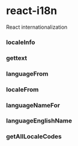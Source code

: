 # react-i18n
React internationalization

### localeInfo

### gettext

### languageFrom

### localeFrom

### languageNameFor

### languageEnglishName

### getAllLocaleCodes
